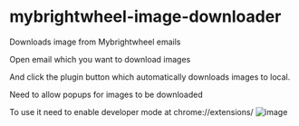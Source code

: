 # mybrightwheel-image-downloader
Downloads image from Mybrightwheel emails

Open email which you want to download images

And click the plugin button which automatically downloads images to local. 

Need to allow popups for images to be downloaded


To use it need to enable developer mode at chrome://extensions/ ![image](https://github.com/tejavegesna/mybrightwheel-image-downloader/assets/9069289/0a4f854a-cf2c-460a-9aa9-aaa7ef173f63)


